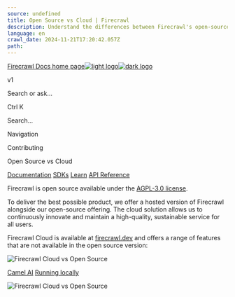 ```yaml
---
source: undefined
title: Open Source vs Cloud | Firecrawl
description: Understand the differences between Firecrawl's open-source and cloud offerings
language: en
crawl_date: 2024-11-21T17:20:42.057Z
path: 
---
```


[Firecrawl Docs home page![light logo](https://mintlify.s3-us-west-1.amazonaws.com/firecrawl/logo/light.svg)![dark logo](https://mintlify.s3-us-west-1.amazonaws.com/firecrawl/logo/dark.svg)](https://firecrawl.dev)

v1

Search or ask...

Ctrl K

Search...

Navigation

Contributing

Open Source vs Cloud

[Documentation](/introduction) [SDKs](/sdks/overview) [Learn](https://www.firecrawl.dev/blog/category/tutorials) [API Reference](/api-reference/introduction)

Firecrawl is open source available under the [AGPL-3.0 license](https://github.com/mendableai/firecrawl/blob/main/LICENSE).

To deliver the best possible product, we offer a hosted version of Firecrawl alongside our open-source offering. The cloud solution allows us to continuously innovate and maintain a high-quality, sustainable service for all users.

Firecrawl Cloud is available at [firecrawl.dev](https://firecrawl.dev) and offers a range of features that are not available in the open source version:

![Firecrawl Cloud vs Open Source](https://mintlify.s3-us-west-1.amazonaws.com/firecrawl/images/open-source-cloud.png)

[Camel AI](/integrations/camelai) [Running locally](/contributing/guide)

![Firecrawl Cloud vs Open Source](https://mintlify.s3-us-west-1.amazonaws.com/firecrawl/images/open-source-cloud.png)

